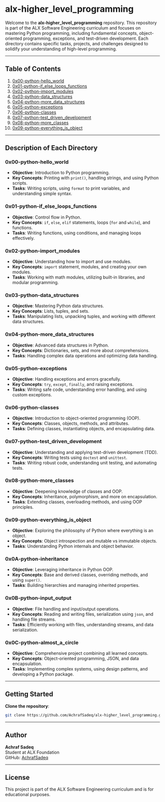 # alx-higher_level_programming

Welcome to the **alx-higher_level_programming** repository. This repository is part of the ALX Software Engineering curriculum and focuses on mastering Python programming, including fundamental concepts, object-oriented programming, exceptions, and test-driven development. Each directory contains specific tasks, projects, and challenges designed to solidify your understanding of high-level programming.

---

## Table of Contents

1. [0x00-python-hello_world](#0x00-python-hello_world)
2. [0x01-python-if_else_loops_functions](#0x01-python-if_else_loops_functions)
3. [0x02-python-import_modules](#0x02-python-import_modules)
4. [0x03-python-data_structures](#0x03-python-data_structures)
5. [0x04-python-more_data_structures](#0x04-python-more_data_structures)
6. [0x05-python-exceptions](#0x05-python-exceptions)
7. [0x06-python-classes](#0x06-python-classes)
8. [0x07-python-test_driven_development](#0x07-python-test_driven_development)
9. [0x08-python-more_classes](#0x08-python-more_classes)
10. [0x09-python-everything_is_object](#0x09-python-everything_is_object)
 
    
---

## Description of Each Directory

### 0x00-python-hello_world
- **Objective**: Introduction to Python programming.
- **Key Concepts**: Printing with `print()`, handling strings, and using Python scripts.
- **Tasks**: Writing scripts, using `format` to print variables, and understanding simple syntax.

### 0x01-python-if_else_loops_functions
- **Objective**: Control flow in Python.
- **Key Concepts**: `if`, `else`, `elif` statements, loops (`for` and `while`), and functions.
- **Tasks**: Writing functions, using conditions, and managing loops effectively.

### 0x02-python-import_modules
- **Objective**: Understanding how to import and use modules.
- **Key Concepts**: `import` statement, modules, and creating your own modules.
- **Tasks**: Working with math modules, utilizing built-in libraries, and modular programming.

### 0x03-python-data_structures
- **Objective**: Mastering Python data structures.
- **Key Concepts**: Lists, tuples, and sets.
- **Tasks**: Manipulating lists, unpacking tuples, and working with different data structures.

### 0x04-python-more_data_structures
- **Objective**: Advanced data structures in Python.
- **Key Concepts**: Dictionaries, sets, and more about comprehensions.
- **Tasks**: Handling complex data operations and optimizing data handling.

### 0x05-python-exceptions
- **Objective**: Handling exceptions and errors gracefully.
- **Key Concepts**: `try`, `except`, `finally`, and raising exceptions.
- **Tasks**: Writing safe code, understanding error handling, and using custom exceptions.

### 0x06-python-classes
- **Objective**: Introduction to object-oriented programming (OOP).
- **Key Concepts**: Classes, objects, methods, and attributes.
- **Tasks**: Defining classes, instantiating objects, and encapsulating data.

### 0x07-python-test_driven_development
- **Objective**: Understanding and applying test-driven development (TDD).
- **Key Concepts**: Writing tests using `doctest` and `unittest`.
- **Tasks**: Writing robust code, understanding unit testing, and automating tests.

### 0x08-python-more_classes
- **Objective**: Deepening knowledge of classes and OOP.
- **Key Concepts**: Inheritance, polymorphism, and more on encapsulation.
- **Tasks**: Extending classes, overloading methods, and using OOP principles.

### 0x09-python-everything_is_object
- **Objective**: Exploring the philosophy of Python where everything is an object.
- **Key Concepts**: Object introspection and mutable vs immutable objects.
- **Tasks**: Understanding Python internals and object behavior.

### 0x0A-python-inheritance
- **Objective**: Leveraging inheritance in Python OOP.
- **Key Concepts**: Base and derived classes, overriding methods, and using `super()`.
- **Tasks**: Building hierarchies and managing inherited properties.

### 0x0B-python-input_output
- **Objective**: File handling and input/output operations.
- **Key Concepts**: Reading and writing files, serialization using `json`, and handling file streams.
- **Tasks**: Efficiently working with files, understanding streams, and data serialization.

### 0x0C-python-almost_a_circle
- **Objective**: Comprehensive project combining all learned concepts.
- **Key Concepts**: Object-oriented programming, JSON, and data encapsulation.
- **Tasks**: Implementing complex systems, using design patterns, and developing a Python package.

---

## Getting Started

 **Clone the repository**:
   ```bash
   git clone https://github.com/AchrafSadeq/alx-higher_level_programming.git
   ```
---

## Author

**Achraf Sadeq**  
Student at ALX Foundation  
GitHub: [AchrafSadeq](https://github.com/AchrafSadeq)

---

## License

This project is part of the ALX Software Engineering curriculum and is for educational purposes.

 
